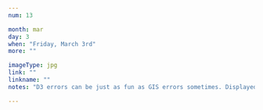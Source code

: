 ```yaml
---
num: 13

month: mar
day: 3
when: "Friday, March 3rd"
more: ""

imageType: jpg
link: ""
linkname: ""
notes: "D3 errors can be just as fun as GIS errors sometimes. Displayed here are all of Yemen districts with some dummy data."

---
```

